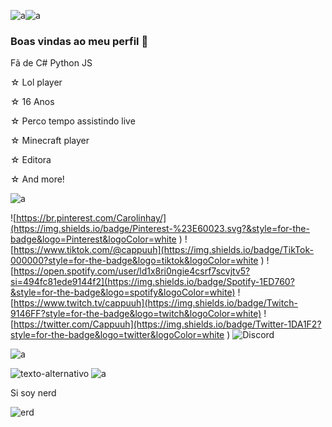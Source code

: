 ![a](https://media.discordapp.net/attachments/734728994842345545/1103735290088132658/6877A1FD-238E-4321-B273-A6D86A8E92F5.png)![a](https://media.discordapp.net/attachments/734728994842345545/1103735290088132658/6877A1FD-238E-4321-B273-A6D86A8E92F5.png)

### Boas vindas ao meu perfil 🌺


Fã de C#
Python
JS 

☆ Lol player

☆ 16 Anos

☆ Perco tempo assistindo live

☆ Minecraft player

☆ Editora 

☆  And more!

![a](https://media.discordapp.net/attachments/734728994842345545/1103746874793529424/37_Sem_Titulo_20230221174551.png)

![https://br.pinterest.com/Carolinhay/](https://img.shields.io/badge/Pinterest-%23E60023.svg?&style=for-the-badge&logo=Pinterest&logoColor=white
) 
![https://www.tiktok.com/@cappuuh](https://img.shields.io/badge/TikTok-000000?style=for-the-badge&logo=tiktok&logoColor=white
) 
![https://open.spotify.com/user/ld1x8ri0ngie4csrf7scvjtv5?si=494fc81ede9144f2](https://img.shields.io/badge/Spotify-1ED760?&style=for-the-badge&logo=spotify&logoColor=white)
![https://www.twitch.tv/cappuuh](https://img.shields.io/badge/Twitch-9146FF?style=for-the-badge&logo=twitch&logoColor=white) 
![https://twitter.com/Cappuuh](https://img.shields.io/badge/Twitter-1DA1F2?style=for-the-badge&logo=twitter&logoColor=white
)
![Discord](https://img.shields.io/badge/Discord-5865F2?style=for-the-badge&logo=discord&logoColor=white
)  

![a](https://media.discordapp.net/attachments/734728994842345545/1104570435422666842/314_sin_titulo_20230402031225.png?width=960&height=87)



![texto-alternativo](https://a-static.besthdwallpaper.com/league-of-legends-beautiful-anime-girl-with-red-hair-wallpaper-3840x1024-110592_152.jpg)
![a](https://media.discordapp.net/attachments/734728994842345545/1104570435422666842/314_sin_titulo_20230402031225.png?width=960&height=87)


Si soy nerd

![erd](https://i.pinimg.com/236x/97/14/65/971465a344aba1ea8e5aff213102cb5b.jpg)




